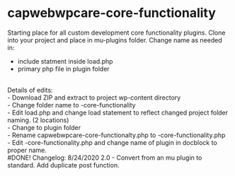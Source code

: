 # capwebwpcare-core-functionality
Starting place for all custom development core functionality plugins. 
Clone into your project and place in mu-plugins folder. 
Change name as needed in:<br>
- include statment inside load.php
- primary php file in plugin folder
<br>
Details of edits:<br>
- Download ZIP and extract to project wp-content directory<br>
- Change folder name to <projectname>-core-functionality<br>
- Edit load.php and change load statement to reflect changed project folder naming. (2 locations)<br>
- Change to plugin folder<br>
- Rename capwebwpcare-core-functionalty.php to <projectsname>-core-functionality.php<br>
- Edit <projectsname>-core-functionality.php and change name of plugin in docblock to proper name.<br>
#DONE!
Changelog:
8/24/2020 2.0 - Convert from an mu plugin to standard. Add duplicate post function.
